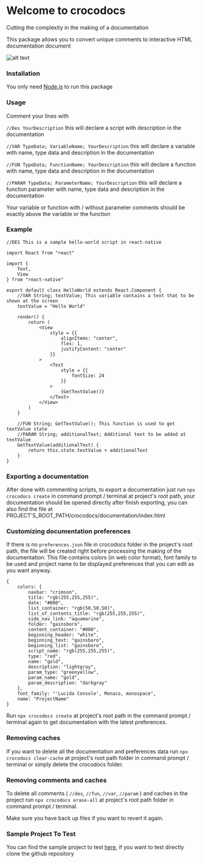 # Welcome to crocodocs

Cutting the complexity in the making of a documentation

This package allows you to convert unique comments to interactive HTML documentation document

![alt text](https://raw.githubusercontent.com/reynaldpn/crocodocs/master/screenshots/1.png)

### Installation

You only need [Node.js](https://nodejs.org/en/) to run this package

### Usage

Comment your lines with

```//Des YourDescription``` this will declare a script with description in the documentation

```//VAR TypeData; VariableName; YourDescription``` this will declare a variable with name, type data and description in the documentation

```//FUN TypeData; FunctionName; YourDescription``` this will declare a function with name, type data and description in the documentation

```//PARAM TypeData; ParameterName; YourDescription``` this will declare a function parameter with name, type data and description in the documentation

Your variable or function with / without parameter comments should be exactly above the variable or the function

### Example

```
//DES This is a sample hello-world script in react-native

import React from "react"

import {
    Text,
    View
} from "react-native"

export default class HelloWorld extends React.Component {
    //VAR String; textValue; This variable contains a text that to be shown at the screen
    textValue = "Hello World"

    render() {
        return (
            <View
                style = {{
                    alignItems: "center",
                    flex: 1,
                    justifyContent: "center"
                }}
            >
                <Text
                    style = {{
                        fontSize: 24
                    }}
                >
                    {GetTextValue()}
                </Text>
            </View>
        )
    }

    //FUN String; GetTextValue(); This function is used to get textValue state
    //PARAM String; additionalText; Additional text to be added at textValue
    GetTextValue(additionalText) {
        return this.state.textValue + additionalText
    }
}
```

### Exporting a documentation

After done with commenting scripts, to export a documentation just run ```npx crocodocs create``` in command prompt / terminal at project's root path, your documentation should be opened directly after finish exporting, you can also find the file at PROJECT'S_ROOT_PATH/crocodocs/documentation/index.html

### Customizing documentation preferences

If there is no ```preferences.json``` file in crocodocs folder in the project's root path, the file will be created right before processing the making of the documentation. This file contains colors (in web color format), font family to be used and project name to be displayed preferences that you can edit as you want anyway.

```
{
    colors: {
        navbar: "crimson",
        title: "rgb(255,255,255)",
        date: "#000",
        list_container: "rgb(50,50,50)",
        list_of_contents_title: "rgb(255,255,255)", 
        side_nav_link: "aquamarine",
        folder: "gainsboro",
        content_container: "#000",
        beginning_header: "white",
        beginning_text: "gainsboro",
        beginning_list: "gainsboro",
        script_name: "rgb(255,255,255)",
        type: "red",
        name: "gold",
        description: "lightgray",
        param_type: "greenyellow",
        param_name: "gold",
        param_description: "darkgray"
    },
    font_family: "'Lucida Console', Monaco, monospace",
	name: "ProjectName"
}
```

Run ```npx crocodocs create``` at project's root path in the command prompt / terminal again to get documentation with the latest preferences.

### Removing caches

If you want to delete all the documentation and preferences data run ```npx crocodocs clear-cache``` at project's root path folder in command prompt / terminal or simply delete the crocodocs folder.

### Removing comments and caches

To delete all comments ( ```//des```, ```//fun```, ```//var```, ```//param``` ) and caches in the project run ```npx crocodocs erase-all``` at project's root path folder in command prompt / terminal.

Make sure you have back up files if you want to revert it again.

### Sample Project To Test

You can find the sample project to test [here](https://github.com/reynaldpn/crocodocs/tree/master/SampleProject), if you want to test directly clone the github repository